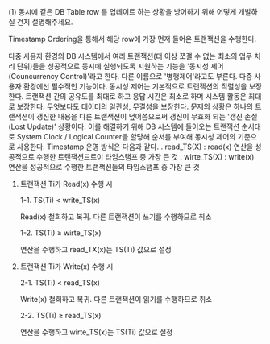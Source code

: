 
(1) 동시에 같은 DB Table row 를 업데이트 하는 상황을 방어하기 위해 어떻게 개발하실 건지 설명해주세요.

 Timestamp Ordering을 통해서 해당 row에 가장 먼저 들어온 트랜잭션을 수행한다. 

 다중 사용자 환경의 DB 시스템에서 여러 트랜잭션(더 이상 쪼갤 수 없는 최소의 업무 처리 단위)들을 성공적으로 동시에 실행되도록 지원하는 기능을 '동시성 제어(Councurrency Control)'라고 한다. 
다른 이름으로 '병행제어'라고도 부른다.
다중 사용자 환경에선 필수적인 기능이다. 
 동시성 제어는 기본적으로 트랜잭션의 직렬성을 보장한다. 
트랜잭션 간의 공유도를 최대로 하고 응답 시간은 최소로 하며 시스템 활동은 최대로 보장한다. 
무엇보다도 데이터의 일관성, 무결성을 보장한다.
 문제의 상황은 하나의 트랜잭션이 갱신한 내용을 다른 트랜잭션이 덮어씀으로써 갱신이 무효화 되는 '갱신 손실(Lost Update)' 상황이다.
이를 해결하기 위해 DB 시스템에 들어오는 트랜잭션 순서대로 System Clock / Logical Counter을 할당해 순서를 부여해 동시성 제어의 기준으로 사용한다.
Timestamp 운영 방식은 다음과 같다.
. read_TS(X) : read(x) 연산을 성공적으로 수행한 트랜잭션드르이 타임스탬프 중 가장 큰 것
. wirte_TS(X) : write(x) 연산을 성공적으로 수행한 트랜잭션들의 타임스탬프 중 가장 큰 것

1. 트랜잭션 Ti가 Read(x) 수행 시
   
   1-1. TS(Ti) < write_TS(x)
   
   Read(x) 철회하고 복귀. 다른 트랜잭션이 쓰기를 수행하므로 취소

   1-2. TS(Ti) ≥ wirte_TS(x)
   
   연산을 수행하고 read_TX(x)는 TS(Ti) 값으로 설정

3. 트랜잭션 Ti가 Write(x) 수행 시
   
   2-1. TS(Ti) < read_TS(x)
   
   Write(x) 철회하고 복귀. 다른 트랜잭션이 읽기를 수행하므로 취소

   2-2. TS(Ti) ≥ read_TS(x)
   
   연산을 수행하고 wirte_TS(x)는 TS(Ti) 값으로 설정
